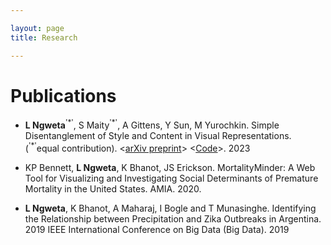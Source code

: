 ```yaml
---

layout: page
title: Research

---
```

# Publications

* <b>L Ngweta</b><sup>'\*'</sup>, S Maity<sup>'\*'</sup>, A Gittens, Y Sun, M Yurochkin. Simple Disentanglement of Style and Content in Visual Representations. (<sup>'\*'</sup>equal contribution). <[arXiv preprint](https://arxiv.org/abs/2302.09795)> <[Code](https://github.com/lilianngweta/PISCO)>. 2023

* KP Bennett, <b>L Ngweta</b>, K Bhanot, JS Erickson. MortalityMinder: A Web Tool for Visualizing and Investigating Social Determinants of Premature Mortality in the United States. AMIA. 2020.

* <b>L Ngweta</b>, K Bhanot, A Maharaj, I Bogle and T Munasinghe. Identifying the Relationship between Precipitation and Zika Outbreaks in Argentina. 2019 IEEE International Conference on Big Data (Big Data). 2019